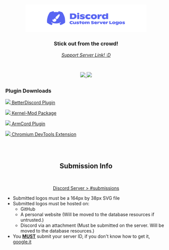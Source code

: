 <h4></h4>
<h3 align="center" href="https://github.com/DiscordCSL/DiscordCSL">
<img src="https://raw.githubusercontent.com/DiscordCSL/DiscordCSL/main/logo.svg" height="75%" width="75%">
</h3>

<h3 align="center">
  Stick out from the crowd!
</h3>

<p align="center"><i><a href="https://discord.gg/Cy9bJu6ARw">Support Server Link! :D</a></i></p>

<section id="download">
<br>

<p align="center">
<a href="https://github.com/DiscordCSL/shelter-plugins" title="Available in the Chrome Web Store!">
<img src="https://storage.googleapis.com/chrome-gcs-uploader.appspot.com/image/WlD8wC6g8khYWPJUsQceQkhXSlv1/HRs9MPufa1J1h5glNhut.png" height="58px">
</a>
<a href="https://chrome.google.com/webstore/detail/discord-custom-server-log/lnebdlajjbkilmadjeicejnblepglbci" title="Available for Shelter!">
<img src="https://user-images.githubusercontent.com/32397453/202431552-0c96c3fa-ab78-4884-8a0c-8097afaa60de.png" height="58px">
</a>
</p>

<h1> </h1>

### Plugin Downloads

[<img src="https://camo.githubusercontent.com/c1387d0304af5c7c863887de41467a4e6c4c688ea2d7b3c9c18716eb05986815/68747470733a2f2f6b636b61726e6967652e6769746875622e696f2f7265732f62645f69636f6e2e737667" height="14px"> BetterDiscord Plugin](https://github.com/DiscordCSL/DiscordCSL/tree/main/plugins/betterdiscord)

[<img src="https://avatars.githubusercontent.com/u/80864961" height="14px"> Kernel-Mod Package](https://github.com/DiscordCSL/DiscordCSL/tree/main/plugins/kernel-mod)

[<img src="https://user-images.githubusercontent.com/32397453/122653316-cda93600-d111-11eb-90d3-bf40dc7b4c86.png" height="14px"> ArmCord Plugin](https://github.com/DiscordCSL/DiscordCSL/tree/main/plugins/chromium-mv3)

[<img src="https://user-images.githubusercontent.com/32397453/122653083-5e7f1200-d110-11eb-9913-a7dcd0f522fc.png" height="14px"> Chromium DevTools Extension](https://github.com/DiscordCSL/DiscordCSL/tree/main/plugins/chromium-mv3)

<section id="submission-info">
<br>
<br>


  <h2 align="center"><strong>Submission Info</strong></h2>
   <br>


  <p align="center"><a href="https://discord.gg/Cy9bJu6ARw">Discord Server > #submissions</a></p>
  <ul>
  <li>Submitted logos must be a 164px by 38px SVG file</li>
  <li>Submitted logos must be hosted on:
  <ul>
  <li>GitHub</li>
  <li>A personal website (Will be moved to the database resources if untrusted.)</li>
  <li>Discord via an attachment (Must be submitted on the server. Will be moved to the database resources.)</li>
  </ul>
  </li>
  <li>You <u><b>MUST</b></u> submit your server ID, if you don't know how to get it, <a href="https://www.google.com/search?q=discord+how+to+get+my+server+id">google.it</a></li>
  </ul>
<br>

